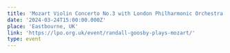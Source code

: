```yaml
---
title: 'Mozart Violin Concerto No.3 with London Philharmonic Orchestra '
date: '2024-03-24T15:00:00.000Z'
place: 'Eastbourne, UK'
link: 'https://lpo.org.uk/event/randall-goosby-plays-mozart/'
type: event
---
```


